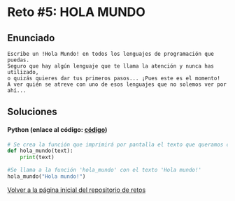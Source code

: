 # Reto #5: HOLA MUNDO

## Enunciado

```
Escribe un !Hola Mundo! en todos los lenguajes de programación que puedas.
Seguro que hay algún lenguaje que te llama la atención y nunca has utilizado,
o quizás quieres dar tus primeros pasos... ¡Pues este es el momento!
A ver quién se atreve con uno de esos lenguajes que no solemos ver por ahí...
```

## Soluciones
#### Python (enlace al código: [código](https://github.com/davidlopean/MoureDev-Weekly-Challenges/blob/90c14c44011958982548cbe58449a94bfe4d5e98/Retos/4%20-%20PRIMO%2C%20FIBONACCI%20Y%20PAR/primo_fibonacci_par.py))

```python
# Se crea la función que imprimirá por pantalla el texto que queramos cuando llamemos a la función.
def hola_mundo(text):
    print(text)

#Se llama a la función 'hola_mundo' con el texto 'Hola mundo!'
hola_mundo("Hola mundo!")
```

[Volver a la página inicial del repositorio de retos](https://github.com/davidlopean/MoureDev-Weekly-Challenges/tree/main)
